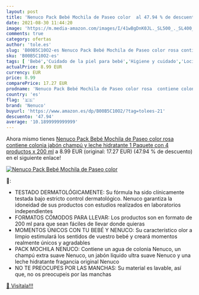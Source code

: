 ```yaml
---
layout: post
title: 'Nenuco Pack Bebé Mochila de Paseo color  al 47.94 % de descuento'
date: 2021-08-30 11:44:20
image: 'https://m.media-amazon.com/images/I/41wBgDnK0JL._SL500_._SL400_.jpg'
comments: true
category: ofertas
author: 'tole.es'
slug: 'B00B5C10O2-es Nenuco Pack Bebé Mochila de Paseo color rosa contiene...'
sku: 'B00B5C10O2-es'
tags: [ 'Bebé','Cuidado de la piel para bebé','Higiene y cuidado','Lociones para la piel de bebé','bebé','nenuco', ]
actualPrice: 8.99 EUR
currency: EUR
price: 8.99
comparePrice: 17.27 EUR
prodname: 'Nenuco Pack Bebé Mochila de Paseo color rosa  contiene colonia  jabón  champú y leche hidratante  1 Paquete con 4 productos x 200 ml'
country: 'es'
flag: '🇪🇸'
brand: 'Nenuco'
buyurl: 'https://www.amazon.es/dp/B00B5C10O2/?tag=tolees-21'
descuento: '47.94'
average: '10.1899999999999'
---
```


Ahora mismo tienes [Nenuco Pack Bebé Mochila de Paseo color rosa  contiene colonia  jabón  champú y leche hidratante  1 Paquete con 4 productos x 200 ml](https://www.amazon.es/dp/B00B5C10O2/?tag=tolees-21) a 8.99 EUR (original: 17.27 EUR) (47.94 %  de descuento) en el siguiente enlace!

[![Nenuco Pack Bebé Mochila de Paseo color ](https://m.media-amazon.com/images/I/41wBgDnK0JL._SL500_._SL400_.jpg)](https://www.amazon.es/dp/B00B5C10O2/?tag=tolees-21)

🔎:

- TESTADO DERMATOLÓGICAMENTE: Su fórmula ha sido clínicamente testada bajo estricto control dermatológico. Nenuco garantiza la idoneidad de sus productos con estudios realizados en laboratorios independientes
- FORMATOS CÓMODOS PARA LLEVAR: Los productos son en formato de 200 ml para que sean fáciles de llevar donde quieras
- MOMENTOS ÚNICOS CON TU BEBÉ Y NENUCO: Su característico olor a limpio estimulará los sentidos de vuestro bebé y creará momentos realmente únicos y agradables
- PACK MOCHILA NENUCO: Contiene un agua de colonia Nenuco, un champú extra suave Nenuco, un jabón líquido ultra suave Nenuco y una leche hidratante fragancia original Nenuco
- NO TE PREOCUPES POR LAS MANCHAS: Su material es lavable, así que, no os preocupeis por las manchas

[🛒 Visítala!!!](https://www.amazon.es/dp/B00B5C10O2/?tag=tolees-21)
